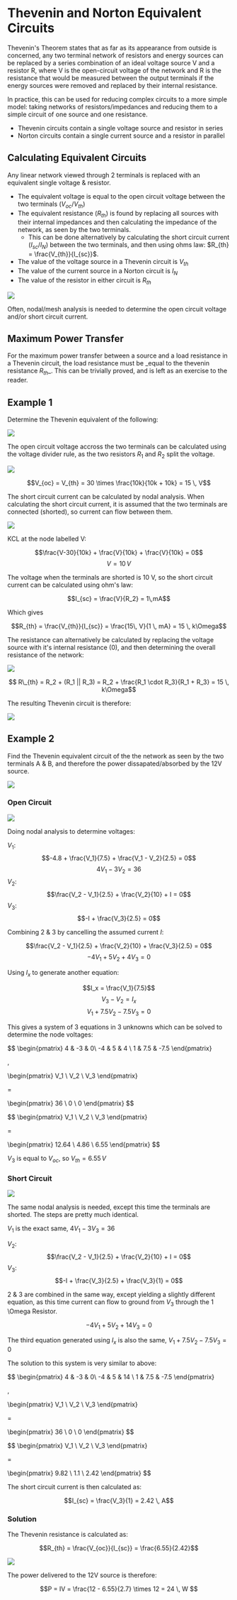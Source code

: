 # Thevenin and Norton Equivalent Circuits

Thevenin's Theorem states that as far as its appearance from outside is concerned, any two terminal network of resistors and energy sources can be replaced by a series combination of an ideal voltage source V and a resistor R, where V is the open-circuit voltage of the network and R is the resistance that would be measured between the output terminals if the energy sources were removed and replaced by their internal resistance.

In practice, this can be used for reducing complex circuits to a more simple model: taking networks of resistors/impedances and reducing them to a simple circuit of one source and one resistance.

- Thevenin circuits contain a single voltage source and resistor in series
- Norton circuits contain a single current source and a resistor in parallel

## Calculating Equivalent Circuits

Any linear network viewed through 2 terminals is replaced with an equivalent single voltage & resistor.

- The equivalent voltage is equal to the open circuit voltage between the two terminals ($V_{oc}$/$V_{th}$)
- The equivalent resistance ($R_{th}$) is found by replacing all sources with their internal impedances and then calculating the impedance of the network, as seen by the two terminals.
  - This can be done alternatively by calculating the short circuit current ($I_{sc}$/$I_N$) between the two terminals, and then using ohms law: $R_{th} = \frac{V_{th}}{I_{sc}}$.
- The value of the voltage source in a Thevenin circuit is $V_{th}$
- The value of the current source in a Norton circuit is $I_{N}$
- The value of the resistor in either circuit is $R_{th}$

![](./img/thve-1.png)

Often, nodal/mesh analysis is needed to determine the open circuit voltage and/or short circuit current.

## Maximum Power Transfer

For the maximum power transfer between a source and a load resistance in a Thevenin circuit, the load resistance must be _equal to the thevenin resistance $R_{th}$\_. This can be trivially proved, and is left as an exercise to the reader.

## Example 1

Determine the Thevenin equivalent of the following:

![](./img/thev-2.png)

The open circuit voltage accross the two terminals can be calculated using the voltage divider rule, as the two resistors $R_1$ and $R_2$ split the voltage.

![](./img/thev-3.png)

$$V_{oc} = V_{th} = 30 \times \frac{10k}{10k + 10k} = 15 \, V$$

The short circuit current can be calculated by nodal analysis. When calculating the short circuit current, it is assumed that the two terminals are connected (shorted), so current can flow between them.

![](./img/thev-4.png)

KCL at the node labelled V:

$$\frac{V-30}{10k} + \frac{V}{10k} + \frac{V}{10k} = 0$$
$$V = 10 \, V$$

The voltage when the terminals are shorted is 10 V, so the short circuit current can be calculated using ohm's law:

$$I_{sc} = \frac{V}{R_2} = 1\,mA$$

Which gives

$$R_{th} = \frac{V_{th}}{I_{sc}} = \frac{15\, V}{1 \, mA} = 15 \, k\Omega$$

The resistance can alternatively be calculated by replacing the voltage source with it's internal resistance (0), and then determining the overall resistance of the network:

![](./img/thev-5.png)

$$ R\_{th} = R_2 + (R_1 || R_3) = R_2 + \frac{R_1 \cdot R_3}{R_1 + R_3} = 15 \, k\Omega$$

The resulting Thevenin circuit is therefore:

![](./img/thev-6.png)

## Example 2

Find the Thevenin equivalent circuit of the the network as seen by the two terminals A & B, and therefore the power dissapated/absorbed by the 12V source.

![](./img/thev-7.png)

### Open Circuit

![](./img/thev-8.png)

Doing nodal analysis to determine voltages:

$V_1$:
$$-4.8  + \frac{V_1}{7.5} + \frac{V_1 - V_2}{2.5} = 0$$
$$4V_1 - 3 V_2 = 36$$
$V_2$:
$$\frac{V_2 - V_1}{2.5} + \frac{V_2}{10} + I = 0$$
$V_3$:
$$-I + \frac{V_3}{2.5} = 0$$

Combining 2 & 3 by cancelling the assumed current $I$:

$$\frac{V_2 - V_1}{2.5} + \frac{V_2}{10} + \frac{V_3}{2.5} = 0$$
$$-4 V_1 + 5 V_2 +4 V_3 = 0 $$

Using $I_x$ to generate another equation:

$$I_x = \frac{V_1}{7.5}$$
$$V_3 - V_2 = I_x$$
$$V_1 + 7.5V_2 - 7.5V_3 = 0$$

This gives a system of 3 equations in 3 unknowns which can be solved to determine the node voltages:

$$
\begin{pmatrix}
4 & -3 & 0\\
-4 & 5 & 4 \\
1 & 7.5 & -7.5
\end{pmatrix}

\,

\begin{pmatrix}
V_1 \\ V_2 \\ V_3
\end{pmatrix}

=

\begin{pmatrix}
36 \\ 0 \\ 0
\end{pmatrix}
$$

$$
\begin{pmatrix}
V_1 \\ V_2 \\ V_3
\end{pmatrix}

=

\begin{pmatrix}
12.64 \\ 4.86 \\ 6.55
\end{pmatrix}
$$

$V_3$ is equal to $V_{oc}$, so $V_{th} = 6.55 \, V$

### Short Circuit

![](./img/thev-9.png)

The same nodal analysis is needed, except this time the terminals are shorted. The steps are pretty much identical.

$V_1$ is the exact same, $4 V_1 - 3V_3 = 36$

$V_2$:
$$\frac{V_2 - V_1}{2.5} + \frac{V_2}{10} + I = 0$$
$V_3$:
$$-I + \frac{V_3}{2.5} + \frac{V_3}{1} = 0$$

2 & 3 are combined in the same way, except yielding a slightly different equation, as this time current can flow to ground from $V_3$ through the 1 \Omega Resistor.

$$-4V_1 + 5V_2 + 14V_3 = 0$$

The third equation generated using $I_x$ is also the same, $V_1 + 7.5V_2 - 7.5V_3 = 0$

The solution to this system is very similar to above:

$$
\begin{pmatrix}
4 & -3 & 0\\
-4 & 5 & 14 \\
1 & 7.5 & -7.5
\end{pmatrix}

\,

\begin{pmatrix}
V_1 \\ V_2 \\ V_3
\end{pmatrix}

=

\begin{pmatrix}
36 \\ 0 \\ 0
\end{pmatrix}
$$

$$
\begin{pmatrix}
V_1 \\ V_2 \\ V_3
\end{pmatrix}

=

\begin{pmatrix}
9.82 \\ 1.1 \\ 2.42
\end{pmatrix}
$$

The short circuit current is then calculated as:

$$I_{sc} = \frac{V_3}{1} = 2.42 \, A$$

### Solution

The Thevenin resistance is calculated as:

$$R_{th} = \frac{V_{oc}}{I_{sc}} = \frac{6.55}{2.42}$$

![](./img/thev-10.png)

The power delivered to the 12V source is therefore:

$$P = IV = \frac{12 - 6.55}{2.7} \times 12 = 24 \, W $$

